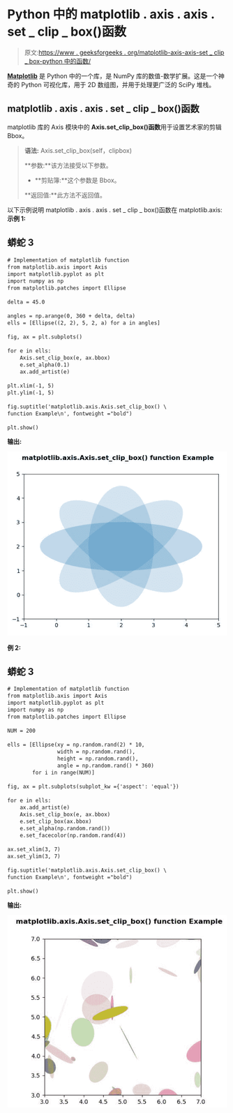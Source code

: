 # Python 中的 matplotlib . axis . axis . set _ clip _ box()函数

> 原文:[https://www . geeksforgeeks . org/matplotlib-axis-axis-set _ clip _ box-python 中的函数/](https://www.geeksforgeeks.org/matplotlib-axis-axis-set_clip_box-function-in-python/)

[**Matplotlib**](https://www.geeksforgeeks.org/python-introduction-matplotlib/) 是 Python 中的一个库，是 NumPy 库的数值-数学扩展。这是一个神奇的 Python 可视化库，用于 2D 数组图，并用于处理更广泛的 SciPy 堆栈。

## matplotlib . axis . axis . set _ clip _ box()函数

matplotlib 库的 Axis 模块中的 **Axis.set_clip_box()函数**用于设置艺术家的剪辑 Bbox。

> **语法:** Axis.set_clip_box(self，clipbox)
> 
> **参数:**该方法接受以下参数。
> 
> *   **剪贴簿:**这个参数是 Bbox。
> 
> **返回值:**此方法不返回值。

以下示例说明 matplotlib . axis . axis . set _ clip _ box()函数在 matplotlib.axis:
**示例 1:**

## 蟒蛇 3

```
# Implementation of matplotlib function
from matplotlib.axis import Axis
import matplotlib.pyplot as plt  
import numpy as np  
from matplotlib.patches import Ellipse  

delta = 45.0

angles = np.arange(0, 360 + delta, delta)  
ells = [Ellipse((2, 2), 5, 2, a) for a in angles]  

fig, ax = plt.subplots()  

for e in ells:  
    Axis.set_clip_box(e, ax.bbox)  
    e.set_alpha(0.1)  
    ax.add_artist(e)  

plt.xlim(-1, 5)  
plt.ylim(-1, 5) 

fig.suptitle('matplotlib.axis.Axis.set_clip_box() \
function Example\n', fontweight ="bold")  

plt.show() 
```

**输出:**

![](img/b2ee3f11d4a0e2596c2d69b37c3f9d74.png)

**例 2:**

## 蟒蛇 3

```
# Implementation of matplotlib function
from matplotlib.axis import Axis
import matplotlib.pyplot as plt  
import numpy as np  
from matplotlib.patches import Ellipse  

NUM = 200

ells = [Ellipse(xy = np.random.rand(2) * 10,  
                width = np.random.rand(),   
                height = np.random.rand(),  
                angle = np.random.rand() * 360)  
        for i in range(NUM)]  

fig, ax = plt.subplots(subplot_kw ={'aspect': 'equal'})  

for e in ells:  
    ax.add_artist(e) 
    Axis.set_clip_box(e, ax.bbox)  
    e.set_clip_box(ax.bbox)  
    e.set_alpha(np.random.rand())  
    e.set_facecolor(np.random.rand(4))  

ax.set_xlim(3, 7)  
ax.set_ylim(3, 7)

fig.suptitle('matplotlib.axis.Axis.set_clip_box() \
function Example\n', fontweight ="bold")  

plt.show() 
```

**输出:**

![](img/9bcf5c7e602b7d759e8c482b83d1c982.png)